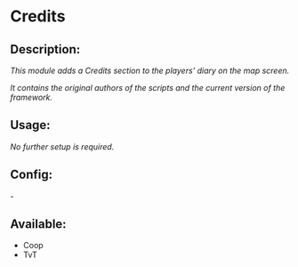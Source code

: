 # Credits
## Description:
_This module adds a Credits section to the players' diary on the map screen._

_It contains the original authors of the scripts and the current version of the framework._

## Usage:
_No further setup is required._

## Config:
\-

## Available:
 - Coop
 - TvT
